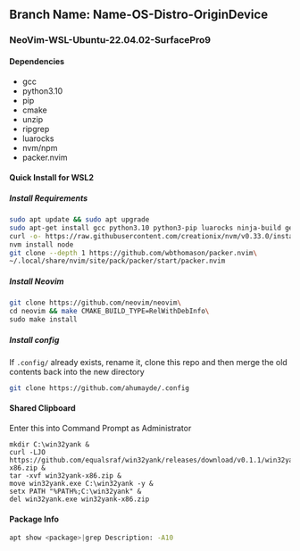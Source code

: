 ## Branch Name: **Name-OS-Distro-OriginDevice**

### NeoVim-WSL-Ubuntu-22.04.02-SurfacePro9
#### Dependencies
- gcc
- python3.10
- pip
- cmake
- unzip
- ripgrep
- luarocks
- nvm/npm
- packer.nvim
#### Quick Install for WSL2
##### Install Requirements
```bash 
sudo apt update && sudo apt upgrade
sudo apt-get install gcc python3.10 python3-pip luarocks ninja-build gettext cmake unzip curl ripgrep
curl -o- https://raw.githubusercontent.com/creationix/nvm/v0.33.0/install.sh | bash
nvm install node
git clone --depth 1 https://github.com/wbthomason/packer.nvim\
~/.local/share/nvim/site/pack/packer/start/packer.nvim
```
##### Install Neovim
```bash
git clone https://github.com/neovim/neovim\
cd neovim && make CMAKE_BUILD_TYPE=RelWithDebInfo\
sudo make install
```
##### Install config
If `.config/` already exists, rename it, clone this repo and then merge the old contents back into the new directory
```bash
git clone https://github.com/ahumayde/.config
```
#### Shared Clipboard
Enter this into Command Prompt as Administrator
```batch
mkdir C:\win32yank & 
curl -LJO https://github.com/equalsraf/win32yank/releases/download/v0.1.1/win32yank-x86.zip &
tar -xvf win32yank-x86.zip &
move win32yank.exe C:\win32yank -y &
setx PATH "%PATH%;C:\win32yank" &
del win32yank.exe win32yank-x86.zip
```
#### Package Info
```bash
apt show <package>|grep Description: -A10
```
